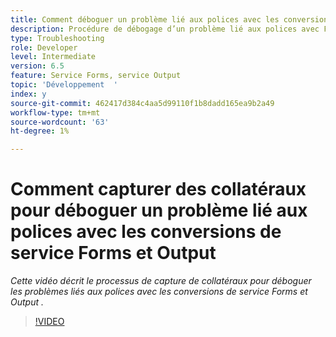 ```yaml
---
title: Comment déboguer un problème lié aux polices avec les conversions de service Forms et Output
description: Procédure de débogage d’un problème lié aux polices avec Forms et le service Output
type: Troubleshooting
role: Developer
level: Intermediate
version: 6.5
feature: Service Forms, service Output
topic: 'Développement  '
index: y
source-git-commit: 462417d384c4aa5d99110f1b8dadd165ea9b2a49
workflow-type: tm+mt
source-wordcount: '63'
ht-degree: 1%

---
```



# Comment capturer des collatéraux pour déboguer un problème lié aux polices avec les conversions de service Forms et Output

*Cette vidéo décrit le processus de capture de collatéraux pour déboguer les problèmes liés aux polices avec les conversions de service Forms et Output .*

>[!VIDEO](https://video.tv.adobe.com/v/335487?quality=9&learn=on)
